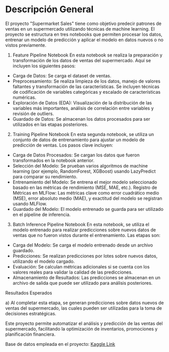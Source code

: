 # Descripción General
El proyecto "Supermarket Sales" tiene como objetivo predecir patrones de ventas en un supermercado utilizando técnicas de machine learning. El proyecto se estructura en tres notebooks que permiten procesar los datos, entrenar un modelo de predicción y aplicar el modelo en datos nuevos o no vistos previamente.

1. Feature Pipeline Notebook
En esta notebook se realiza la preparación y transformación de los datos de ventas del supermercado. Aquí se incluyen los siguientes pasos:

- Carga de Datos: Se carga el dataset de ventas.
- Preprocesamiento: Se realiza limpieza de los datos, manejo de valores faltantes y transformación de las características. Se incluyen técnicas de codificación de variables categóricas y escalado de características numéricas.
- Exploración de Datos (EDA): Visualización de la distribución de las variables más importantes, análisis de correlación entre variables y revisión de outliers.
- Guardado de Datos: Se almacenan los datos procesados para ser utilizados en las etapas posteriores.


2. Training Pipeline Notebook
En esta segunda notebook, se utiliza un conjunto de datos de entrenamiento para ajustar un modelo de predicción de ventas. Los pasos clave incluyen:

- Carga de Datos Procesados: Se cargan los datos que fueron transformados en la notebook anterior.
- Selección del Modelo: Se prueban varios algoritmos de machine learning (por ejemplo, RandomForest, XGBoost) usando LazyPredict para comparar su rendimiento.
- Entrenamiento del Modelo: Se entrena el mejor modelo seleccionado basado en las métricas de rendimiento (MSE, MAE, etc.).
Registro de Métricas en MLFlow: Las métricas clave como error cuadrático medio (MSE), error absoluto medio (MAE), y exactitud del modelo se registran usando MLFlow.
- Guardado del Modelo: El modelo entrenado se guarda para ser utilizado en el pipeline de inferencia.


3. Batch Inference Pipeline Notebook
En esta notebook, se utiliza el modelo entrenado para realizar predicciones sobre nuevos datos de ventas que no fueron vistos durante el entrenamiento. Las etapas son:

- Carga del Modelo: Se carga el modelo entrenado desde un archivo guardado.
- Predicciones: Se realizan predicciones por lotes sobre nuevos datos, utilizando el modelo cargado.
- Evaluación: Se calculan métricas adicionales si se cuenta con los valores reales para validar la calidad de las predicciones.
- Almacenamiento de Resultados: Las predicciones se almacenan en un archivo de salida que puede ser utilizado para análisis posteriores.

Resultados Esperados

a) Al completar esta etapa, se generan predicciones sobre datos nuevos de ventas del supermercado, las cuales pueden ser utilizadas para la toma de decisiones estratégicas.

Este proyecto permite automatizar el análisis y predicción de las ventas del supermercado, facilitando la optimización de inventarios, promociones y planificación financiera.

Base de datos empleada en el proyecto: [Kaggle Link](https://www.kaggle.com/datasets/aungpyaeap/supermarket-sales)